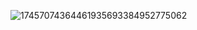 ![17457074364461935693384952775062](https://github.com/user-attachments/assets/b638b814-8d2d-43ce-a28f-75bde83c7044)





